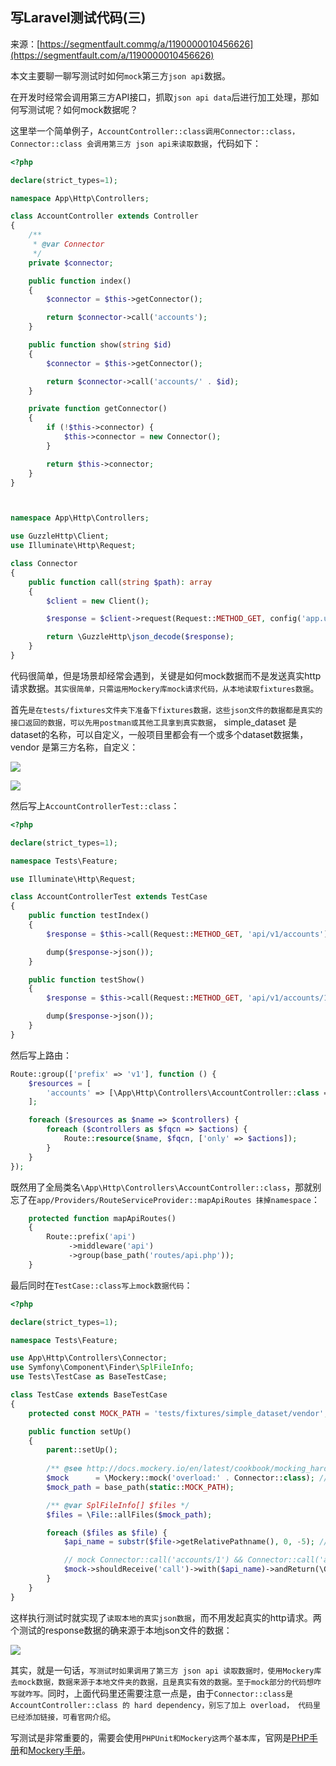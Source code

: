 ## 写Laravel测试代码(三)

来源：[https://segmentfault.commg/a/1190000010456626](https://segmentfault.com/a/1190000010456626)

本文主要聊一聊写测试时如何`mock`第三方`json api`数据。

在开发时经常会调用第三方API接口，抓取`json api data`后进行加工处理，那如何写测试呢？如何mock数据呢？

这里举一个简单例子，`AccountController::class调用Connector::class， Connector::class 会调用第三方 json api来读取数据`，代码如下：

```php
<?php

declare(strict_types=1);

namespace App\Http\Controllers;

class AccountController extends Controller
{
    /**
     * @var Connector
     */
    private $connector;

    public function index()
    {
        $connector = $this->getConnector();

        return $connector->call('accounts');
    }

    public function show(string $id)
    {
        $connector = $this->getConnector();

        return $connector->call('accounts/' . $id);
    }

    private function getConnector()
    {
        if (!$this->connector) {
            $this->connector = new Connector();
        }

        return $this->connector;
    }
}



namespace App\Http\Controllers;

use GuzzleHttp\Client;
use Illuminate\Http\Request;

class Connector
{
    public function call(string $path): array
    {
        $client = new Client();

        $response = $client->request(Request::METHOD_GET, config('app.url') . DIRECTORY_SEPARATOR . $path);

        return \GuzzleHttp\json_decode($response);
    }
}
```

代码很简单，但是场景却经常会遇到，关键是如何mock数据而不是发送真实http请求数据。`其实很简单，只需运用Mockery库mock请求代码，从本地读取fixtures数据`。

首先`是在tests/fixtures文件夹下准备下fixtures数据，这些json文件的数据都是真实的接口返回的数据，可以先用postman或其他工具拿到真实数据`， simple_dataset 是dataset的名称，可以自定义，一般项目里都会有一个或多个dataset数据集，vendor 是第三方名称，自定义：

![][0]

![][1]

然后写上`AccountControllerTest::class`：

```php
<?php

declare(strict_types=1);

namespace Tests\Feature;

use Illuminate\Http\Request;

class AccountControllerTest extends TestCase
{
    public function testIndex()
    {
        $response = $this->call(Request::METHOD_GET, 'api/v1/accounts');

        dump($response->json());
    }

    public function testShow()
    {
        $response = $this->call(Request::METHOD_GET, 'api/v1/accounts/1');

        dump($response->json());
    }
}

```

然后写上路由：

```php
Route::group(['prefix' => 'v1'], function () {
    $resources = [
        'accounts' => [\App\Http\Controllers\AccountController::class => ['index', 'show']],
    ];

    foreach ($resources as $name => $controllers) {
        foreach ($controllers as $fqcn => $actions) {
            Route::resource($name, $fqcn, ['only' => $actions]);
        }
    }
});

```

既然用了全局类名`\App\Http\Controllers\AccountController::class`，那就别忘了在`app/Providers/RouteServiceProvider::mapApiRoutes 抹掉namespace`：

```php
    protected function mapApiRoutes()
    {
        Route::prefix('api')
             ->middleware('api')
             ->group(base_path('routes/api.php'));
    }
```

最后同时在`TestCase::class写上mock数据代码`：

```php
<?php

declare(strict_types=1);

namespace Tests\Feature;

use App\Http\Controllers\Connector;
use Symfony\Component\Finder\SplFileInfo;
use Tests\TestCase as BaseTestCase;

class TestCase extends BaseTestCase
{
    protected const MOCK_PATH = 'tests/fixtures/simple_dataset/vendor'; // tests/fixtures/{$dataset_name}/{$vendor_name}

    public function setUp()
    {
        parent::setUp();
    
        /** @see http://docs.mockery.io/en/latest/cookbook/mocking_hard_dependencies.html?highlight=overload */
        $mock      = \Mockery::mock('overload:' . Connector::class); // Mock hard dependencies
        $mock_path = base_path(static::MOCK_PATH);

        /** @var SplFileInfo[] $files */
        $files = \File::allFiles($mock_path);

        foreach ($files as $file) {
            $api_name = substr($file->getRelativePathname(), 0, -5); // remove '.json'

            // mock Connector::call('accounts/1') && Connector::call('accounts')
            $mock->shouldReceive('call')->with($api_name)->andReturn(\GuzzleHttp\json_decode(file_get_contents($file->getRealPath()), true));
        }
    }
}


```

这样执行测试时就实现了`读取本地的真实json数据`，而不用发起真实的http请求。两个测试的response数据的确来源于本地json文件的数据：

![][2]

其实，就是一句话，`写测试时如果调用了第三方 json api 读取数据时，使用Mockery库去mock数据，数据来源于本地文件夹的数据，且是真实有效的数据。至于mock部分的代码想咋写就咋写。`同时，上面代码里还需要注意一点是，由于`Connector::class是AccountController::class 的 hard dependency，别忘了加上 overload， 代码里已经添加链接，可看官网介绍`。

写测试是非常重要的，需要会使用`PHPUnit和Mockery这两个基本库`，官网是[PHP手册][3]和[Mockery手册][4]。

[3]: https://phpunit.de/manual/current/zh_cn/index.html
[4]: http://docs.mockery.io/en/latest/index.html
[0]: ./img/img/bVR2ic.png
[1]: ./img/img/bVR2ij.png
[2]: ./img/img/bVR2lH.png